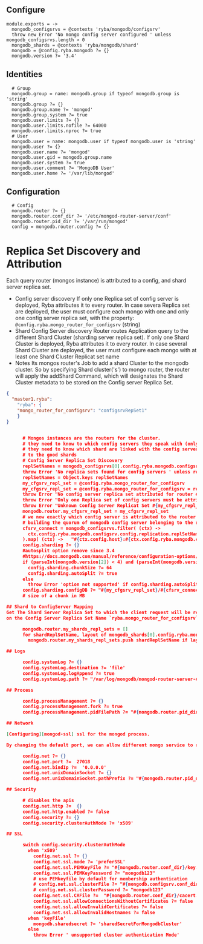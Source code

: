 
## Configure

    module.exports = ->
      mongodb_configsrvs = @contexts 'ryba/mongodb/configsrv'
      throw new Error 'No mongo config server configured ' unless mongodb_configsrvs.length > 0
      mongodb_shards = @contexts 'ryba/mongodb/shard'
      mongodb = @config.ryba.mongodb ?= {}
      mongodb.version ?= '3.4'

## Identities

      # Group
      mongodb.group = name: mongodb.group if typeof mongodb.group is 'string'
      mongodb.group ?= {}
      mongodb.group.name ?= 'mongod'
      mongodb.group.system ?= true
      mongodb.user.limits ?= {}
      mongodb.user.limits.nofile ?= 64000
      mongodb.user.limits.nproc ?= true
      # User
      mongodb.user = name: mongodb.user if typeof mongodb.user is 'string'
      mongodb.user ?= {}
      mongodb.user.name ?= 'mongod'
      mongodb.user.gid = mongodb.group.name
      mongodb.user.system ?= true
      mongodb.user.comment ?= 'MongoDB User'
      mongodb.user.home ?= '/var/lib/mongod'

## Configuration

      # Config
      mongodb.router ?= {}
      mongodb.router.conf_dir ?= '/etc/mongod-router-server/conf'
      mongodb.router.pid_dir ?= '/var/run/mongod'
      config = mongodb.router.config ?= {}

# Replica Set Discovery and Attribution

Each query router (mongos instance) is attributed to a config, and shard server replica set.
- Config server discovery
  If only one Replica set of config server is deployed, Ryba attributes it to every router.
  In case severa Replica set are deployed, the user must configure each mongo with one and only one
  config server replica set, with the property: `@config.ryba.mongo_router_for_configsrv` (string)
- Shard Config Server discovery
  Router routes Application query to the different Shard Cluster (sharding server replica set).
  If only one Shard Cluster is deployed, Ryba attributes it to every router.
  In case several Shard Cluster are deployed, the user must configure each mongo with at least one
  Shard Cluster Replicat set name
- Notes
  Its mongos router's Job to add a shard Cluster to the mongodb cluster. So by specifying Shard cluster('s')
  to mongo router,  the router will apply the addShard Command, which will designates the
  Shard Cluster metadata to be stored on the Config server Replica Set.


```json
{
  "master1.ryba":
    "ryba": {
    "mongo_router_for_configsrv": "configsrvRepSet1"
    }
}


      # Mongos instances are the routers for the cluster.
      # they need to know to which config servers they speak with (only one replicat set of config servers is allowed)
      # they need to know which shard are linked with the config server to be able to route the client
      # to the good shards
      # Config Server Replica Set Discovery
      replSetNames = mongodb_configsrvs[0].config.ryba.mongodb.configsrv.replica_sets
      throw Error 'No replica sets found for config servers ' unless replSetNames
      replSetNames = Object.keys replSetNames
      my_cfgsrv_repl_set = @config.ryba.mongo_router_for_configsrv
      my_cfgsrv_repl_set = @config.ryba.mongo_router_for_configsrv = replSetNames[0]  if replSetNames.length == 1 and not my_cfgsrv_repl_set?
      throw Error "No config server replica set attributed for router #{@config.host}"  unless my_cfgsrv_repl_set?
      throw Error "Only one Replica set of config servers must be attributed to router #{@config.host}" unless typeof my_cfgsrv_repl_set is 'string'
      throw Error "Unknown Config Server Replicat Set #{my_cfgsrv_repl_set}" unless replSetNames.indexOf my_cfgsrv_repl_set > -1
      mongodb.router.my_cfgsrv_repl_set = my_cfgsrv_repl_set
      # we now exactly which config server is attributed to the router
      # building the quorum of mongodb config server belonging to the replica set attributed to router
      cfsrv_connect = mongodb_configsrvs.filter( (ctx) ->
        ctx.config.ryba.mongodb.configsrv.config.replication.replSetName is my_cfgsrv_repl_set
      ).map( (ctx) ->   "#{ctx.config.host}:#{ctx.config.ryba.mongodb.configsrv.config.net.port}" ).join(',')
      config.sharding ?= {}
      #autosplit option remove since 3.4
      #https://docs.mongodb.com/manual/reference/configuration-options/#mongos-only-options
      if (parseInt(mongodb.version[2]) < 4) and (parseInt(mongodb.version[0]) <= 3)
        config.sharding.chunkSize ?= 64
        config.sharding.autoSplit ?= true
      else
        throw Error 'option not supported' if config.sharding.autoSplit? or config.sharding.chunkSize?
      config.sharding.configDB ?= "#{my_cfgsrv_repl_set}/#{cfsrv_connect}"
      # size of a chunk in MB

## Shard to ConfigServer Mapping
Get The Shard Server Replica Set to which the client request will be re-routed based
on the Config Server Replica Set Name `ryba.mongo_router_for_configsrv`

      mongodb.router.my_shards_repl_sets = []
      for shardReplSetName, layout of mongodb_shards[0].config.ryba.mongodb.shard.replica_sets
        mongodb.router.my_shards_repl_sets.push shardReplSetName if layout.configSrvReplSetName is my_cfgsrv_repl_set

## Logs

      config.systemLog ?= {}
      config.systemLog.destination ?= 'file'
      config.systemLog.logAppend ?= true
      config.systemLog.path ?= "/var/log/mongodb/mongod-router-server-#{@config.host}.log"

## Process

      config.processManagement ?= {}
      config.processManagement.fork ?= true
      config.processManagement.pidFilePath ?= "#{mongodb.router.pid_dir}/mongod-router-server-#{@config.host}.pid"

## Network

[Configuring][mongod-ssl] ssl for the mongod process.

By changing the default port, we can allow different mongo service to run on the same host

      config.net ?= {}
      config.net.port ?=  27018
      config.net.bindIp ?=  '0.0.0.0'
      config.net.unixDomainSocket ?= {}
      config.net.unixDomainSocket.pathPrefix ?= "#{mongodb.router.pid_dir}"

## Security

      # disables the apis
      config.net.http ?=  {}
      config.net.http.enabled ?= false
      config.security ?= {}
      config.security.clusterAuthMode ?= 'x509'

## SSL

      switch config.security.clusterAuthMode
        when 'x509'
          config.net.ssl ?= {}
          config.net.ssl.mode ?= 'preferSSL'
          config.net.ssl.PEMKeyFile ?= "#{mongodb.router.conf_dir}/key.pem"
          config.net.ssl.PEMKeyPassword ?= "mongodb123"
          # use PEMkeyfile by default for membership authentication
          # config.net.ssl.clusterFile ?= "#{mongodb.configsrv.conf_dir}/cluster.pem" # this is the mongodb version of java trustore
          # config.net.ssl.clusterPassword ?= "mongodb123"
          config.net.ssl.CAFile ?=  "#{mongodb.router.conf_dir}/cacert.pem"
          config.net.ssl.allowConnectionsWithoutCertificates ?= false
          config.net.ssl.allowInvalidCertificates ?= false
          config.net.ssl.allowInvalidHostnames ?= false
        when 'keyFile'
          mongodb.sharedsecret ?= 'sharedSecretForMongodbCluster'
        else
          throw Error ' unsupported cluster authentication Mode'

